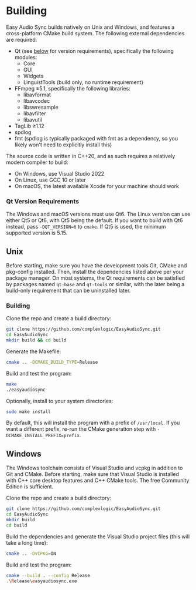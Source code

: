 # Building
Easy Audio Sync builds natively on Unix and Windows, and features a cross-platform CMake build system. The following external dependencies are required:

- Qt (see [below](#qt-version-requirements) for version requirements), specifically the following modules:
  - Core
  - GUI
  - Widgets
  - LinguistTools (build only, no runtime requirement)
- FFmpeg ≥5.1, specifically the following libraries:
  - libavformat
  - libavcodec
  - libswresample
  - libavfilter
  - libavutil
- TagLib ≥1.12
- spdlog
- fmt (spdlog is typically packaged with fmt as a dependency, so you likely won't need to explicitly install this)

The source code is written in C++20, and as such requires a relatively modern compiler to build:

- On Windows, use Visual Studio 2022
- On Linux, use GCC 10 or later
- On macOS, the latest available Xcode for your machine should work

### Qt Version Requirements
The Windows and macOS versions must use Qt6. The Linux version can use either Qt5 or Qt6, with Qt5 being the default. If you want to build with Qt6 instead, pass `-DQT_VERSION=6` to `cmake`. If Qt5 is used, the minimum supported version is 5.15.

## Unix
Before starting, make sure you have the development tools Git, CMake and pkg-config installed. Then, install the dependencies listed above per your package manager. On most systems, the Qt requirements can be satisfied by packages named `qt-base` and `qt-tools` or similar, with the later being a build-only requirement that can be uninstalled later.

### Building
Clone the repo and create a build directory:

```bash
git clone https://github.com/complexlogic/EasyAudioSync.git
cd EasyAudioSync
mkdir build && cd build
```

Generate the Makefile:

```bash
cmake .. -DCMAKE_BUILD_TYPE=Release
```

Build and test the program:

```bash
make
./easyaudiosync
```

Optionally, install to your system directories:

```bash
sudo make install
```

By default, this will install the program with a prefix of `/usr/local`. If you want a different prefix, re-run the CMake generation step with `-DCMAKE_INSTALL_PREFIX=prefix`.

## Windows
The Windows toolchain consists of Visual Studio and vcpkg in addition to Git and CMake. Before starting, make sure that Visual Studio is installed with C++ core desktop features and C++ CMake tools. The free Community Edition is sufficient.

Clone the repo and create a build directory:

```bash
git clone https://github.com/complexlogic/EasyAudioSync.git
cd EasyAudioSync
mkdir build
cd build
```

Build the dependencies and generate the Visual Studio project files (this will take a long time):

```bash
cmake .. -DVCPKG=ON
```

Build and test the program:

```bash
cmake --build . --config Release
.\Release\easyaudiosync.exe
```
